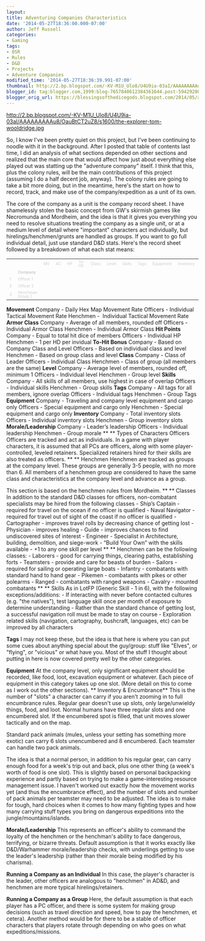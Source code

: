 ```yaml
---
layout:  
title: Adventuring Companies Characteristics
date: '2014-05-27T18:36:00.000-07:00'
author: Jeff Russell
categories:
- Gaming
tags:
- OSR
- Rules
- D&D
- Projects
- Adventure Companies
modified_time: '2014-05-27T18:36:39.991-07:00'
thumbnail: http://2.bp.blogspot.com/-KV-M1U_Ulo8/U4U9ia-03aI/AAAAAAAAAu8/OauBtCT2uZ8/s72-c/the-explorer-tom-wooldridge.jpg
blogger_id: tag:blogger.com,1999:blog-7657840612384361644.post-5942928056132293637
blogger_orig_url: https://blessingsofthedicegods.blogspot.com/2014/05/adventuring-companies-characteristics.html
---
```


 <http://2.bp.blogspot.com/-KV-M1U_Ulo8/U4U9ia-03aI/AAAAAAAAAu8/OauBtCT2uZ8/s1600/the-explorer-tom-wooldridge.jpg> 
  

  

So, I know I've been pretty quiet on this project, but I've been continuing to noodle with it in the background. After I posted that table of contents last time, I did an analysis of what sections depended on other sections and realized that the main core that would affect how just about everything else played out was statting up the "adventure company" itself. I think that this, plus the colony rules, will be the main contributions of this project (assuming I do a half decent job, anyway). The colony rules are going to take a bit more doing, but in the meantime, here's the start on how to record, track, and make use of the company/expedition as a unit of its own. 
  

The core of the company as a unit is the company record sheet. I have shamelessly stolen the basic concept from GW's skirmish games like Necromunda and Mordheim, and the idea is that it gives you everything you need to resolve situations treating the company as a single unit, or at a medium level of detail where "important" characters act individually, but hirelings/henchmen/grunts are handled as groups. If you want to go full individual detail, just use standard D&D stats. Here's the record sheet followed by a breakdown of what each stat means: 
  

<table> <tbody> <tr class="odd"> <td><span style="color: #cccccc; font-family: inherit; font-size: x-small;"><br /> </span></td> <td><span style="color: #cccccc; font-family: inherit; font-size: x-small;"><br /> </span></td> <td><div style="line-height: 1; margin-bottom: 0pt; margin-top: 0pt;"> <span style="background-color: transparent; font-style: normal; font-variant: normal; font-weight: normal; text-decoration: none; vertical-align: baseline; white-space: pre-wrap;"><span style="color: #cccccc; font-family: inherit; font-size: x-small;">MV</span></span> </div></td> <td><div style="line-height: 1; margin-bottom: 0pt; margin-top: 0pt;"> <span style="background-color: transparent; font-style: normal; font-variant: normal; font-weight: normal; text-decoration: none; vertical-align: baseline; white-space: pre-wrap;"><span style="color: #cccccc; font-family: inherit; font-size: x-small;">AC</span></span> </div></td> <td><div style="line-height: 1; margin-bottom: 0pt; margin-top: 0pt;"> <span style="background-color: transparent; font-style: normal; font-variant: normal; font-weight: normal; text-decoration: none; vertical-align: baseline; white-space: pre-wrap;"><span style="color: #cccccc; font-family: inherit; font-size: x-small;">HP</span></span> </div></td> <td><div style="line-height: 1; margin-bottom: 0pt; margin-top: 0pt;"> <span style="background-color: transparent; font-style: normal; font-variant: normal; font-weight: normal; text-decoration: none; vertical-align: baseline; white-space: pre-wrap;"><span style="color: #cccccc; font-family: inherit; font-size: x-small;">To-Hit</span></span> </div></td> <td><div style="line-height: 1; margin-bottom: 0pt; margin-top: 0pt;"> <span style="background-color: transparent; font-style: normal; font-variant: normal; font-weight: normal; text-decoration: none; vertical-align: baseline; white-space: pre-wrap;"><span style="color: #cccccc; font-family: inherit; font-size: x-small;">Class</span></span> </div></td> <td><div style="line-height: 1; margin-bottom: 0pt; margin-top: 0pt;"> <span style="background-color: transparent; font-style: normal; font-variant: normal; font-weight: normal; text-decoration: none; vertical-align: baseline; white-space: pre-wrap;"><span style="color: #cccccc; font-family: inherit; font-size: x-small;">Level</span></span> </div></td> <td><div style="line-height: 1; margin-bottom: 0pt; margin-top: 0pt;"> <span style="background-color: transparent; font-style: normal; font-variant: normal; font-weight: normal; text-decoration: none; vertical-align: baseline; white-space: pre-wrap;"><span style="color: #cccccc; font-family: inherit; font-size: x-small;">Skills</span></span> </div></td> <td><div style="line-height: 1; margin-bottom: 0pt; margin-top: 0pt;"> <span style="background-color: transparent; font-style: normal; font-variant: normal; font-weight: normal; text-decoration: none; vertical-align: baseline; white-space: pre-wrap;"><span style="color: #cccccc; font-family: inherit; font-size: x-small;">Tags</span></span> </div></td> <td><div style="line-height: 1; margin-bottom: 0pt; margin-top: 0pt;"> <span style="background-color: transparent; font-style: normal; font-variant: normal; font-weight: normal; text-decoration: none; vertical-align: baseline; white-space: pre-wrap;"><span style="color: #cccccc; font-family: inherit; font-size: x-small;">Equipment</span></span> </div></td> <td><div style="line-height: 1; margin-bottom: 0pt; margin-top: 0pt;"> <span style="background-color: transparent; font-style: normal; font-variant: normal; font-weight: normal; text-decoration: none; vertical-align: baseline; white-space: pre-wrap;"><span style="color: #cccccc; font-family: inherit; font-size: x-small;">Inventory</span></span> </div></td> <td><div style="line-height: 1; margin-bottom: 0pt; margin-top: 0pt;"> <span style="background-color: transparent; font-style: normal; font-variant: normal; font-weight: normal; text-decoration: none; vertical-align: baseline; white-space: pre-wrap;"><span style="color: #cccccc; font-family: inherit; font-size: x-small;">Morale/Ldrshp</span></span> </div></td> </tr> <tr class="even"> <td><span style="color: #cccccc; font-family: inherit; font-size: x-small;"><br /> </span></td> <td><div style="line-height: 1; margin-bottom: 0pt; margin-top: 0pt;"> <span style="background-color: transparent; font-style: normal; font-variant: normal; font-weight: bold; text-decoration: none; vertical-align: baseline; white-space: pre-wrap;"><span style="color: #cccccc; font-family: inherit; font-size: x-small;">Company</span></span> </div></td> <td><span style="color: #cccccc; font-family: inherit; font-size: x-small;"><br /> </span></td> <td><span style="color: #cccccc; font-family: inherit; font-size: x-small;"><br /> </span></td> <td><span style="color: #cccccc; font-family: inherit; font-size: x-small;"><br /> </span></td> <td><span style="color: #cccccc; font-family: inherit; font-size: x-small;"><br /> </span></td> <td><span style="color: #cccccc; font-family: inherit; font-size: x-small;"><br /> </span></td> <td><span style="color: #cccccc; font-family: inherit; font-size: x-small;"><br /> </span></td> <td><span style="color: #cccccc; font-family: inherit; font-size: x-small;"><br /> </span></td> <td><span style="color: #cccccc; font-family: inherit; font-size: x-small;"><br /> </span></td> <td><span style="color: #cccccc; font-family: inherit; font-size: x-small;"><br /> </span></td> <td><span style="color: #cccccc; font-family: inherit; font-size: x-small;"><br /> </span></td> <td><span style="color: #cccccc; font-family: inherit; font-size: x-small;"><br /> </span></td> </tr> <tr class="odd"> <td><div style="line-height: 1; margin-bottom: 0pt; margin-top: 0pt;"> <span style="background-color: transparent; font-style: normal; font-variant: normal; font-weight: normal; text-decoration: none; vertical-align: baseline; white-space: pre-wrap;"><span style="color: #cccccc; font-family: inherit; font-size: x-small;">1</span></span> </div></td> <td><div style="line-height: 1; margin-bottom: 0pt; margin-top: 0pt;"> <span style="background-color: transparent; font-style: normal; font-variant: normal; font-weight: normal; text-decoration: none; vertical-align: baseline; white-space: pre-wrap;"><span style="color: #cccccc; font-family: inherit; font-size: x-small;">Officer 1</span></span> </div></td> <td><span style="color: #cccccc; font-family: inherit; font-size: x-small;"><br /> </span></td> <td><span style="color: #cccccc; font-family: inherit; font-size: x-small;"><br /> </span></td> <td><span style="color: #cccccc; font-family: inherit; font-size: x-small;"><br /> </span></td> <td><span style="color: #cccccc; font-family: inherit; font-size: x-small;"><br /> </span></td> <td><span style="color: #cccccc; font-family: inherit; font-size: x-small;"><br /> </span></td> <td><span style="color: #cccccc; font-family: inherit; font-size: x-small;"><br /> </span></td> <td><span style="color: #cccccc; font-family: inherit; font-size: x-small;"><br /> </span></td> <td><span style="color: #cccccc; font-family: inherit; font-size: x-small;"><br /> </span></td> <td><span style="color: #cccccc; font-family: inherit; font-size: x-small;"><br /> </span></td> <td><span style="color: #cccccc; font-family: inherit; font-size: x-small;"><br /> </span></td> <td><span style="color: #cccccc; font-family: inherit; font-size: x-small;"><br /> </span></td> </tr> <tr class="even"> <td><div style="line-height: 1; margin-bottom: 0pt; margin-top: 0pt;"> <span style="background-color: transparent; font-style: normal; font-variant: normal; font-weight: normal; text-decoration: none; vertical-align: baseline; white-space: pre-wrap;"><span style="color: #cccccc; font-family: inherit; font-size: x-small;">2</span></span> </div></td> <td><div style="line-height: 1; margin-bottom: 0pt; margin-top: 0pt;"> <span style="background-color: transparent; font-style: normal; font-variant: normal; font-weight: normal; text-decoration: none; vertical-align: baseline; white-space: pre-wrap;"><span style="color: #cccccc; font-family: inherit; font-size: x-small;">Officer 2</span></span> </div></td> <td><span style="color: #cccccc; font-family: inherit; font-size: x-small;"><br /> </span></td> <td><span style="color: #cccccc; font-family: inherit; font-size: x-small;"><br /> </span></td> <td><span style="color: #cccccc; font-family: inherit; font-size: x-small;"><br /> </span></td> <td><span style="color: #cccccc; font-family: inherit; font-size: x-small;"><br /> </span></td> <td><span style="color: #cccccc; font-family: inherit; font-size: x-small;"><br /> </span></td> <td><span style="color: #cccccc; font-family: inherit; font-size: x-small;"><br /> </span></td> <td><span style="color: #cccccc; font-family: inherit; font-size: x-small;"><br /> </span></td> <td><span style="color: #cccccc; font-family: inherit; font-size: x-small;"><br /> </span></td> <td><span style="color: #cccccc; font-family: inherit; font-size: x-small;"><br /> </span></td> <td><span style="color: #cccccc; font-family: inherit; font-size: x-small;"><br /> </span></td> <td><span style="color: #cccccc; font-family: inherit; font-size: x-small;"><br /> </span></td> </tr> <tr class="odd"> <td><div style="line-height: 1; margin-bottom: 0pt; margin-top: 0pt;"> <span style="background-color: transparent; font-style: normal; font-variant: normal; font-weight: normal; text-decoration: none; vertical-align: baseline; white-space: pre-wrap;"><span style="color: #cccccc; font-family: inherit; font-size: x-small;">3</span></span> </div></td> <td><div style="line-height: 1; margin-bottom: 0pt; margin-top: 0pt;"> <span style="background-color: transparent; font-style: normal; font-variant: normal; font-weight: normal; text-decoration: none; vertical-align: baseline; white-space: pre-wrap;"><span style="color: #cccccc; font-family: inherit; font-size: x-small;">Henchman Group 1</span></span> </div></td> <td><span style="color: #cccccc; font-family: inherit; font-size: x-small;"><br /> </span></td> <td><span style="color: #cccccc; font-family: inherit; font-size: x-small;"><br /> </span></td> <td><span style="color: #cccccc; font-family: inherit; font-size: x-small;"><br /> </span></td> <td><span style="color: #cccccc; font-family: inherit; font-size: x-small;"><br /> </span></td> <td><span style="color: #cccccc; font-family: inherit; font-size: x-small;"><br /> </span></td> <td><span style="color: #cccccc; font-family: inherit; font-size: x-small;"><br /> </span></td> <td><span style="color: #cccccc; font-family: inherit; font-size: x-small;"><br /> </span></td> <td><span style="color: #cccccc; font-family: inherit; font-size: x-small;"><br /> </span></td> <td><span style="color: #cccccc; font-family: inherit; font-size: x-small;"><br /> </span></td> <td><span style="color: #cccccc; font-family: inherit; font-size: x-small;"><br /> </span></td> <td><span style="color: #cccccc; font-family: inherit; font-size: x-small;"><br /> </span></td> </tr> </tbody> </table> 
  

**Movement**   Company - Daily Hex Map Movement Rate  Officers - Individual Tactical Movement Rate  Henchmen -  Individual Tactical Movement Rate  **Armor Class**  Company - Average of all members, rounded off  Officers - Individual Armor Class  Henchmen - Individual Armor Class  **Hit Points**  Company - Equal to total hit dice of members  Officers - Individual HP  Henchmen - 1 per HD per invidual  **To-Hit Bonus**  Company - Based on Company Class and Level  Officers - Based on individual class and level  Henchmen - Based on group class and level  **Class**  Company - Class of Leader  Officers - Individual Class  Henchmen - Class of group (all members are the same)  **Level**  Company - Average level of members, rounded off, minimum 1  Officers - Individual level  Henchmen - Group level  **Skills**  Company - All skills of all members, use highest in case of overlap  Officers - Individual skills  Henchmen - Group skills  **Tags**  Company - All tags for all members, ignore overlap  Officers - Individual tags  Henchmen - Group Tags  **Equipment**  Company - Traveling and company level equipment and cargo only  Officers - Special equipment and cargo only  Henchmen - Special equipment and cargo only  **Inventory**  Company - Total inventory slots  Officers - Individual inventory slots  Henchmen - Group inventory slots  **Morale/Leadership**  Company - Leader’s leadership  Officers - Individual leadership  Henchmen - Group morale  **   **  Types of Characters  Officers  Officers are tracked and act as individuals. In a game with player characters, it is assumed that all PCs are officers, along with some player-controlled, leveled retainers. Specialized retainers hired for their skills are also treated as officers.  **   **  Henchmen  Henchmen are tracked as groups at the company level. These groups are generally 3-5 people, with no more than 6. All members of a henchmen group are considered to have the same class and characteristics at the company level and advance as a group.  
  
This section is based on the henchmen rules from Mordheim.   **   **  Classes  In addition to the standard D&D classes for officers, non-combatant specialists may be hired from the following classes  \- Ship’s Captain - required for travel on the ocean if no officer is qualified  \- Naval Navigator - required for travel out of sight of the coast if no officer is qualified  \- Cartographer - improves travel rolls by decreasing chance of getting lost  \- Physician - improves healing  \- Guide - improves chances to find undiscovered sites of interest  \- Engineer - Specialist in Architecture, building, demolition, and siege-work  \- “Build Your Own” with the skills available - +1 to any one skill per level  **   **  Henchmen can be the following classes:  \- Laborers - good for carrying things, clearing paths, establishing forts  \- Teamsters - provide and care for beasts of burden  \- Sailors - required for sailing or operating large boats  \- Infantry - combatants with standard hand to hand gear  \- Pikemen - combatants with pikes or other polearms  \- Ranged - combatants with ranged weapons  \- Cavalry - mounted combatants  **   **  Skills  As in LotFP (Generic Skill - 1 in 6), with the following exceptions/additions:   \- If interacting with never before contacted cultures (e.g. "the natives"), test language skill once per month of exposure to determine understanding   \- Rather than the standard chance of getting lost, a successful navigation roll must be made to stay on course   \- Exploration related skills (navigation, cartography, bushcraft, languages, etc) can be improved by all characters  
  
**Tags**   I may not keep these, but the idea is that here is where you can put some cues about anything special about the guy/group: stuff like "Elves", or "flying", or "vicious" or what have you. Most of the stuff I thought about putting in here is now covered pretty well by the other categories.  
  
**Equipment**   At the company level, only significant equipment should be recorded, like food, loot, excavation equipment or whatever. Each piece of equipment in this category takes up one slot. (More detail on this to come as I work out the other sections).   **   Inventory & Encumbrance**   This is the number of "slots" a character can carry if you aren't zooming in to full encumbrance rules. Regular gear doesn't use up slots, only large/unwieldy things, food, and loot. Normal humans have three regular slots and one encumbered slot. If the encumbered spot is filled, that unit moves slower tactically and on the map.  
  
Standard pack animals (mules, unless your setting has something more exotic) can carry 6 slots unencumbered and 8 encumbered. Each teamster can handle two pack animals.  
  
The idea is that a normal person, in addition to his regular gear, can carry enough food for a week's trip out and back, plus one other thing (a week's worth of food is one slot). This is slightly based on personal backpacking experience and partly based on trying to make a game-interesting resource management issue. I haven't worked out exactly how the movement works yet (and thus the encumbrance effect), and the number of slots and number of pack animals per teamster may need to be adjusted. The idea is to make for tough, hard choices when it comes to how many fighting types and how many carrying stuff types you bring on dangerous expeditions into the jungle/mountains/islands.  
  

**Morale/Leadership**   This represents an officer's ability to command the loyalty of the henchmen or the henchman's ability to face dangerous, terrifying, or bizarre threats. Default assumption is that it works exactly like D&D/Warhammer morale/leadership checks, with underlings getting to use the leader's leadership (rather than their morale being modified by his charisma).  
  
**Running a Company as an Individual**   In this case, the player's character is the leader, other officers are analogous to "henchmen" in AD&D, and henchmen are more typical hirelings/retainers.  
  
**Running a Company as a Group**   Here, the default assumption is that each player has a PC officer, and there is some system for making group decisions (such as travel direction and speed, how to pay the henchmen, et cetera). Another method would be for there to be a stable of officer characters that players rotate through depending on who goes on what expeditions/missions. 
